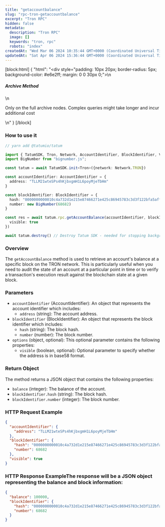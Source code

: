 ```yaml
---
title: "getaccountbalance"
slug: "rpc-tron-getaccountbalance"
excerpt: "Tron RPC"
hidden: false
metadata: 
  description: "Tron RPC"
  image: []
  keywords: "tron, rpc"
  robots: "index"
createdAt: "Wed Mar 06 2024 10:35:44 GMT+0000 (Coordinated Universal Time)"
updatedAt: "Sat Apr 06 2024 15:36:44 GMT+0000 (Coordinated Universal Time)"
---
```

[block:html]
{
  "html": "<div style=\"padding: 10px 20px; border-radius: 5px; background-color: #e6e2ff; margin: 0 0 30px 0;\">\n  <h5>Archive Method</h5>\n  <p>Only on the full archive nodes. Complex queries might take longer and incur additional cost</p>\n</div>"
}
[/block]


### How to use it



```typescript
// yarn add @tatumio/tatum

import { TatumSDK, Tron, Network, AccountIdentifier, BlockIdentifier, VisibleOption } from '@tatumio/tatum'
import BigNumber from "bignumber.js";

const tatum = await TatumSDK.init<Tron>({network: Network.TRON})

const accountIdentifier: AccountIdentifier = {
  address: "TLLM21wteSPs4hKjbxgmH1L6poyMjeTbHm"
}

const blockIdentifier: BlockIdentifier = {
  hash: "0000000000010c4a732d1e215e87466271e425c86945783c3d3f122bfa5affd9",
  number: new BigNumber(68682)
}

const res = await tatum.rpc.getAccountBalance(accountIdentifier, blockIdentifier, {
  visible: true
})

await tatum.destroy() // Destroy Tatum SDK - needed for stopping background jobs
```



### Overview

The `getAccountBalance` method is used to retrieve an account's balance at a specific block on the TRON network. This is particularly useful when you need to audit the state of an account at a particular point in time or to verify a transaction's execution result against the blockchain state at a given block.

### Parameters

- `accountIdentifier` (AccountIdentifier): An object that represents the account identifier which includes:
  - `address` (string): The account address.
- `blockIdentifier` (BlockIdentifier): An object that represents the block identifier which includes:
  - `hash` (string): The block hash.
  - `number` (number): The block number.
- `options` (object, optional): This optional parameter contains the following properties:
  - `visible` (boolean, optional): Optional parameter to specify whether the address is in base58 format.

### Return Object

The method returns a JSON object that contains the following properties:

- `balance` (integer): The balance of the account.
- `blockIdentifier.hash` (string): The block hash.
- `blockIdentifier.number` (integer): The block number.

### HTTP Request Example

```json
{
  "accountIdentifier": {
    "address": "TLLM21wteSPs4hKjbxgmH1L6poyMjeTbHm"
  },
  "blockIdentifier": {
    "hash": "0000000000010c4a732d1e215e87466271e425c86945783c3d3f122bfa5affd9",
    "number": 68682
  },
  "visible": true
}
```

### HTTP Response ExampleThe response will be a JSON object representing the balance and block information:

```json
{
  "balance": 100000,
  "blockIdentifier": {
    "hash": "0000000000010c4a732d1e215e87466271e425c86945783c3d3f122bfa5affd9",
    "number": 68682
  }
}
```
